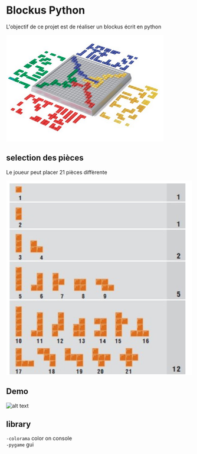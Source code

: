 # Blockus Python

L'objectif de ce projet est de réaliser un blockus écrit en python 

![alt text](https://github.com/ChocoScaff/blockus_python/blob/master/img/1621964826.png)


## selection des pièces 

Le joueur peut placer 21 pièces diffèrente

![alt text](https://github.com/ChocoScaff/blockus_python/blob/master/img/blockus.png)

## Demo

![alt text](https://github.com/ChocoScaff/blockus_python/blob/master/img/morpion.GIF)

## library

`-colorama` color on console \
`-pygame` gui
